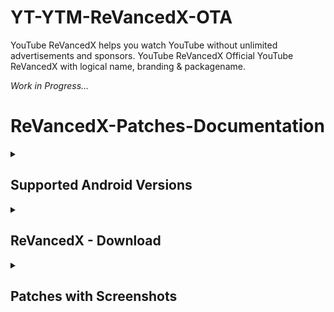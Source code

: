 # YT-YTM-ReVancedX-OTA
YouTube ReVancedX helps you watch YouTube without  unlimited advertisements and sponsors. YouTube ReVancedX Official YouTube ReVancedX with logical name, branding &amp;  packagename.

_Work in Progress..._

# ReVancedX-Patches-Documentation

<details><summary>

## Supported Android Versions
</summary>

***Recommended android versions to installation for best compatibilty with revancedx patches.***

<details><summary>

#### YouTube ReVancedX - Android Versions
</summary>

```
Android 5
```
```
Android 6
```
```
Android 7
```
```
Android 8
```
```
Android 9
```
```
Android 10
```
```
Android 11
```
```
Android 12
```
```
Android 13
```
```
Android 14
```
```
Android 15
```

</details>

<details><summary>
  
#### YT Music ReVancedX - Android Versions
</summary>

```
Android 5
```
```
Android 6
```
```
Android 7
```
```
Android 8
```
```
Android 9
```
```
Android 10
```
```
Android 11
```
```
Android 12
```
```
Android 13
```
```
Android 14
```
```
Android 15
```
</details></details>

<details><summary>

## ReVancedX - Download
</summary>

> You may need to open README.md in browser to Find the Downloadable ReVancedX Releases.

ReVancedX|Supported|Link
:----|:----|:----
YouTube ReVanced (Pre)|Android 8~15|[Download](https://github.com/arghya339/YT-YTM-UnGoogled-OTA/releases?q=YT+UnGoogled+prerelease%3Atrue&expanded=true)
YouTube ReVancedX|Android 8~15|[Download](https://github.com/arghya339/YT-YTM-UnGoogled-OTA/releases/latest)
YouTube ReVancedX A6-7|Android 6~7|[Download](https://github.com/arghya339/YT-YTM-UnGoogled-OTA/releases?q=YT+UnGoogled+A6-7&expanded=true)
YouTube ReVancedX A5|Android 5|[Download](https://github.com/arghya339/YT-YTM-UnGoogled-OTA/releases?q=YT+UnGoogled+A5+v16.40.36&expanded=true)
YT Music ReVancedX|Android 8~15|[Download](https://github.com/arghya339/YT-YTM-UnGoogled-OTA/releases?q=YTM+UnGoogled&expanded=true)
YT Music ReVancedX A7|Android 7|[Download](https://github.com/arghya339/YT-YTM-UnGoogled-OTA/releases?q=YTM+UnGoogled+A7&expanded=true)
YT Music ReVancedX A5-6|Android 5~6|[Download](https://github.com/arghya339/YT-YTM-UnGoogled-OTA/releases?q=YTM+UnGoogled+A5-6&expanded=true)

</details></details>

<details><summary>

## Patches with Screenshots
</summary>

***List of revancedx patches with screenshots. You may need to scroll to view the complete table.***

<details><summary>

#### YouTube ReVancedX
</summary>

| Patch | Description | Related Screenshots |
|:--------:|:--------------:|:-----------------:|
| `Add splash animation` | Adds old style splash animation. | [Screenshots](https://imgur.com/a/Ls6167p) |
| `Alternative thumbnails` | Adds options to replace video thumbnails using the DeArrow API or image captures from the video. | [Screenshots](https://imgur.com/a/facqljP) |
| `Ambient mode switch` | Adds an option to bypass the restrictions of ambient mode or disable it completely. | [Screenshots](https://imgur.com/a/qjNlGP3) |
| `Append time stamps information` | Adds an option to add the current video quality or playback speed in brackets next to the current time. | [Screenshots](https://imgur.com/a/QZoeBfT) |
| `Change player flyout panel toggles` | Adds an option to use text toggles instead of switch toggles within the additional settings menu. | [Screenshots](https://imgur.com/a/bTDUD4p) |
| `Change start page` | Adds an option to set which page the app opens in instead of the homepage. | [Screenshots](https://imgur.com/a/Xxeq0XD) |
| `Custom branding icon YouTube` | Change the YouTube launcher icon to the icon specified in options.json. | [Screenshots](https://imgur.com/a/J2RcciT) |
| `Custom branding name YouTube` | Rename the YouTube app to the name specified in options.json. | [Screenshots](https://imgur.com/a/uYAWf65) |
| `Custom double tap length` | Add custom 'double-tap to seek' values that are specified in the options.json. | [Screenshots](https://imgur.com/a/S1fyX9A) |
| `Custom package name` | Changes the package name for the non-root build to the name specified in options.json. | [Screenshots](https://imgur.com/a/DY0EMNI) |
| `Custom playback speed` | Adds options to customize available playback speeds. | [Screenshots](https://imgur.com/a/7dE1QiH) |
| `Custom player overlay opacity` | Adds an option to change the opacity of the video player background when player controls are visible. | [Screenshots](https://imgur.com/a/XMEbK6f) |
| `Custom seekbar color` | Adds an option to customize seekbar colors in video players and video thumbnails. | [Screenshots](https://imgur.com/a/wUBZNdH) |
| `Default playback speed` | Adds an option to set the default playback speed. | [Screenshots](https://imgur.com/a/x1YmkfG) |
| `Default video quality` | Adds an option to set the default video quality. | [Screenshots](https://imgur.com/a/hqY3SiN) |
| `Disable HDR video` | Adds options to disable HDR video. | [Screenshots](https://imgur.com/a/pbVp2g3) |
| `Disable QUIC protocol` | Adds an option to disable CronetEngine's QUIC protocol. | [Screenshots](https://imgur.com/a/CPNzSFq) |
| `Disable auto captions` | Adds an option to disable captions from being automatically enabled. | [Screenshots](https://imgur.com/a/rYqTjk1) |
| `Disable haptic feedback` | Adds an option to disable haptic feedback when swiping the video player. | [Screenshots](https://imgur.com/a/c0og6Ay) |
| `Disable landscape mode` | Adds an option to disable landscape mode when entering fullscreen. | [Screenshots](https://imgur.com/a/tJiXrmf) |
| `Disable pip notification` | Disable pip notification when you first launch pip mode. | [Screenshots](https://imgur.com/a/ZEPIdOW) |
| `Disable shorts on startup` | Adds an option to disable the Shorts player from resuming on app startup when Shorts were last being watched. | [Screenshots](https://imgur.com/a/GmsP5oK) |
| `Disable speed overlay` | Adds an option to disable 'Play at 2x speed' when pressing and holding in the video player. | [Screenshots](https://imgur.com/a/7eoHOSE) |
| `Disable update screen` | Adds an option to disable the "Update your app" screen that appears when using an outdated client. | [Screenshots](https://imgur.com/a/KXjAhrl) |
| `Enable bottom player gestures` | Adds an option to enter fullscreen when swiping down below the video player. | [Screenshots](https://imgur.com/a/3HDgrDg) |
| `Enable compact controls overlay` | Adds an option to make the fullscreen controls compact. | [Screenshots](https://imgur.com/a/gVc4uMQ) |
| `Enable debug logging` | Adds an option to enable debug logging. | [Screenshots](https://imgur.com/a/7mNOSsa) |
| `Enable external browser` | Adds an option to always open links in your browser instead of in the in-app-browser. | [Screenshots](https://imgur.com/a/Nm2mvzd) |
| `Enable gradient loading screen` | Adds an option to enable gradient loading screen. | [Screenshots](https://imgur.com/a/x9DTOAZ) |
| `Enable language switch` | Adds an option to enable or disable language switching toggle. | [Screenshots](https://imgur.com/a/ERg1coh) |
| `Enable minimized playback` | Enables minimized and background playback. | [Screenshots](https://imgur.com/a/ET3HcEx) |
| `Enable new splash animation` | Adds an option to enable a new type of splash animation. | [Screenshots](https://imgur.com/a/dtLaOYP) |
| `Enable new thumbnail preview` | Adds an option to enables the new seekbar thumbnails preview. | [Screenshots](https://imgur.com/a/lv2AxVP) |
| `Enable old quality layout` | Adds an option to restore the old video quality menu with specific video resolution options. | [Screenshots](https://imgur.com/a/v7HyezL) |
| `Enable open links directly` | Adds an option to skip over redirection URLs in external links. | [Screenshots](https://imgur.com/a/lMJqViC) |
| `Enable seekbar tapping` | Adds an option to enable tap-to-seek on the seekbar of the video player. | [Screenshots](https://imgur.com/a/PtA0tb3) |
| `Enable song search` | Adds an option to enable song search in the voice search screen. | [Screenshots](https://imgur.com/a/Ccnfbkh) |
| `Enable tablet mini player` | Adds an option to enable the tablet mini player layout. | [Screenshots](https://imgur.com/a/mLjsifI) |
| `Enable tablet navigation bar` | Adds an option to enable the tablet navigation bar. | [Screenshots](https://imgur.com/a/KUi3w7f) |
| `Enable wide search bar` | Adds an option to replace the search icon with a wide search bar. This will hide the YouTube logo when active. | [Screenshots](https://imgur.com/a/wG3Mx3S) |
| `Force fullscreen` | Adds an option to forcefully open videos in fullscreen. | [Screenshots](https://imgur.com/a/Pk9C0Ta) |
| `Force opus codec` | Adds an option to force the opus audio codec instead of the mp4a audio codec. | [Screenshots](https://imgur.com/a/coCGCKS) |
| `Force video codec` | Adds an option to force the video codec. | [Screenshots](https://imgur.com/a/aW2QPKG) |
| `Hide account menu` | Adds the ability to hide account menu elements using a custom filter in the account menu and You tab. | [Screenshots](https://imgur.com/a/MCvbnQu) |
| `Hide animated button background` | Hides the background of the pause and play animated buttons in the Shorts player. | [Screenshots](https://imgur.com/a/iqmYlgS) |
| `Hide auto player popup panels` | Adds an option to hide panels (such as live chat) from opening automatically. | [Screenshots](https://imgur.com/a/R3BHdAn) |
| `Hide autoplay button` | Adds an option to hide the autoplay button in the video player. | [Screenshots](https://imgur.com/a/9S3NUVx) |
| `Hide autoplay preview` | Adds an option to hide the autoplay preview container when in fullscreen. | [Screenshots](https://imgur.com/a/OhxdFY9) |
| `Hide button container` | Adds options to hide action buttons below the video player. | [Screenshots](https://imgur.com/a/pB2DkdJ) |
| `Hide captions button` | Adds an option to hide the captions button in the video player. | [Screenshots](https://imgur.com/a/iKc0ARk) |
| `Hide cast button` | Adds an option to hide the cast button. | [Screenshots](https://imgur.com/a/WNwI6Ve) |
| `Hide category bar` | Adds an option to hide the category bar in feeds. | [Screenshots](https://imgur.com/a/P7H2Edn) |
| `Hide channel avatar section` | Adds an option to hide the channel avatar section of the subscription feed. | [Screenshots](https://imgur.com/a/e0bU6sz) |
| `Hide channel profile components` | Adds an option to hide channel profile components. | [Screenshots](https://imgur.com/a/VHnjlYL) |
| `Hide channel watermark` | Adds an option to hide creator's watermarks in the video player. | [Screenshots](https://imgur.com/a/Hlj6967) |
| `Hide collapse button` | Adds an option to hide the collapse button in the video player. | [Screenshots](https://imgur.com/a/bI1Fuoh) |
| `Hide comment component` | Adds options to hide components related to comments. | [Screenshots](https://imgur.com/a/hTXpbSV) |
| `Hide crowdfunding box` | Adds an option to hide the crowdfunding box between the player and video description. | [Screenshots](https://imgur.com/a/WJlGhpq) |
| `Hide description components` | Adds an option to hide description components. | [Screenshots](https://imgur.com/a/xhIJoD6) |
| `Hide double tap overlay filter` | Hides the double tap dark filter layer. | [Screenshots](https://imgur.com/a/ualcmms) |
| `Hide end screen cards` | Adds an option to hide suggested video cards at the end of the video in the video player. | [Screenshots](https://imgur.com/a/50psTcB) |
| `Hide end screen overlay` | Adds an option to hide the overlay in fullscreen when swiping up and at the end of videos. | [Screenshots](https://imgur.com/a/t8x32O6) |
| `Hide feed flyout panel` | Adds the ability to hide feed flyout panel components using a custom filter. | [Screenshots](https://imgur.com/a/nf1UPHc) |
| `Hide filmstrip overlay` | Adds an option to hide filmstrip overlay in the video player. | [Screenshots](https://imgur.com/a/0f2sH10) |
| `Hide floating microphone` | Adds an option to hide the floating microphone button when searching. | [Screenshots](https://imgur.com/a/PX54fRG) |
| `Hide fullscreen panels` | Adds an option to hide panels such as live chat when in fullscreen. | [Screenshots](https://imgur.com/a/5e2Lxrx) |
| `Hide general ads` | Adds options to hide general ads. | [Screenshots](https://imgur.com/a/UfuiO7s) |
| `Hide handle` | Adds options to hide the handle in the account switcher and You tab. | [Screenshots](https://imgur.com/a/MfWO2Rr) |
| `Hide info cards` | Adds an option to hide info-cards in the video player. | [Screenshots](https://imgur.com/a/yKKXVDP) |
| `Hide latest videos button` | Adds options to hide latest videos button in home feed. | [Screenshots](https://imgur.com/a/P9uQry5) |
| `Hide layout components` | Adds options to hide general layout components. | [Screenshots](https://imgur.com/a/5BP009b) |
| `Hide load more button` | Adds an option to hide the button under videos that loads similar videos. | [Screenshots](https://imgur.com/a/jihDei9) |
| `Hide mix playlists` | Adds an option to hide mix playlists in feed. | [Screenshots](https://imgur.com/a/hzpefwO) |
| `Hide music button` | Adds an option to hide the YouTube Music button in the video player. | [Screenshots](https://imgur.com/a/KYu3bMj) |
| `Hide navigation buttons` | Adds options to hide and change navigation buttons (such as the Shorts button). | [Screenshots](https://imgur.com/a/TEHIhKt) |
| `Hide navigation label` | Adds an option to hide navigation bar labels. | [Screenshots](https://imgur.com/a/TzHnK8l) |
| `Hide player button background` | Hides the dark background surrounding the video player controls. | [Screenshots](https://imgur.com/a/7l2ExDA) |
| `Hide player flyout panel` | Adds options to hide player flyout panel components. | [Screenshots](https://imgur.com/a/ZYc7wRe) |
| `Hide previous next button` | Adds an option to hide the previous and next buttons in the video player. | [Screenshots](https://imgur.com/a/WNp9p4t) |
| `Hide search term thumbnail` | Adds an option to hide thumbnails in the search term history. | [Screenshots](https://imgur.com/a/YqIV8Cj) |
| `Hide seek message` | Adds an option to hide the 'Slide left or right to seek' or 'Release to cancel' message container in the video player. | [Screenshots](https://imgur.com/a/rQyBYg5) |
| `Hide seekbar` | Adds an option to hide the seekbar in video player and video thumbnails. | [Screenshots](https://imgur.com/a/qkVEocI) |
| `Hide shorts components` | Adds options to hide components related to YouTube Shorts. | [Screenshots](https://imgur.com/a/qbJO6yf) |
| `Hide snack bar` | Adds an option to hide the snack bar action popup. | [Screenshots](https://imgur.com/a/VBkD9LN) |
| `Hide suggested actions` | Adds an option to hide the suggested actions bar inside the player. | [Screenshots](https://imgur.com/a/CQ1gJS7) |
| `Hide suggested video overlay` | Adds an option to hide the suggested video overlay at the end of videos. | [Screenshots](https://imgur.com/a/o6iF7zy) |
| `Hide suggestions shelf` | Adds an option to hide the suggestions shelf in feed. | [Screenshots](https://imgur.com/a/mPOKZru) |
| `Hide time stamp` | Adds an option to hide the timestamp in the bottom left of the video player. | [Screenshots](https://imgur.com/a/9TxGuEE) |
| `Hide toolbar button` | Adds an option to hide the button in the toolbar. | [Screenshots](https://imgur.com/a/MCjVcpl) |
| `Hide tooltip content` | Hides the tooltip box that appears on first install. | [Screenshots](https://imgur.com/a/OAZ30Z5) |
| `Hide trending searches` | Adds an option to hide trending searches in the search bar. | [Screenshots](https://imgur.com/a/1VjVi3A) |
| `Hide video ads` | Adds an option to hide ads in the video player. | [Screenshots](https://imgur.com/a/Shr7JuB) |
| `Hide voice search button` | Hide voice search button in search bar. | [Screenshots](https://imgur.com/a/mPu54P0) |
| `Keep landscape mode` | Adds an option to keep landscape mode when turning the screen off and on in fullscreen. | [Screenshots](https://imgur.com/a/Y3Yj7dR) |
| `Layout switch` | Adds an option to trick dpi to use tablet or phone layout. | [Screenshots](https://imgur.com/a/16YQCJj) |
| `MaterialYou` | Enables MaterialYou theme for Android 12+. | [Screenshots](https://imgur.com/a/CzspOyn) |
| `MicroG support` | Allows ReVanced Extended to run without root and under a different package name with MicroG. | [Screenshots](https://imgur.com/a/HDh7OiC) |
| `Overlay buttons` | Adds an option to display overlay buttons in the video player. | [Screenshots](https://imgur.com/a/U6JexYB) |
| `Premium heading` | Show or hide the premium heading. | [Screenshots](https://imgur.com/a/8mqIHQ3) |
| `Quick actions components` | Adds options to hide and customize components below the seekbar in fullscreen. | [Screenshots](https://imgur.com/a/PADAsaL) |
| `Remove viewer discretion dialog` | Adds an option to remove the dialog that appears when opening a video that has been age-restricted by accepting it automatically. This does not bypass the age restriction. | [Screenshots](https://imgur.com/a/5Grvl0t) |
| `Return YouTube Dislike` | Shows the dislike count of videos using the Return YouTube Dislike API. | [Screenshots](https://imgur.com/a/mWj0eoj) |
| `Sanitize sharing links` | Adds an option to remove tracking query parameters from URLs when sharing links. | [Screenshots](https://imgur.com/a/mzdDNXD) |
| `Settings` | Applies mandatory patches to implement ReVanced Extended settings into the application. | [Screenshots](https://imgur.com/a/qZJN1p0) |
| `Shorts outline button` | Apply the outline icon to the action button of the Shorts player. | [Screenshots](https://imgur.com/a/VXJvZoM) |
| `SponsorBlock` | Integrates SponsorBlock which allows skipping video segments such as sponsored content. | [Screenshots](https://imgur.com/a/N7Z0CjM) |
| `Spoof app version` | Adds options to spoof the YouTube client version. This can be used to restore old UI elements and features. | [Screenshots](https://imgur.com/a/x5E6fF0) |
| `Spoof device dimensions` | Adds an option to spoof the device dimensions which unlocks higher video qualities if they aren't available on the device. | [Screenshots](https://imgur.com/a/JqLAN0f) |
| `Spoof player parameters` | Adds options to spoof player parameters to prevent playback issues. | [Screenshots](https://imgur.com/a/PykVGQ0) |
| `Swipe controls` | Adds options to enable and configure volume and brightness swipe controls. | [Screenshots](https://imgur.com/a/76uY3A9) |
| `Theme` | Change the app's theme to the values specified in options.json. | [Screenshots](https://imgur.com/a/4gsDQJS) |
| `Translations` | Add Crowdin translations for YouTube. | [Screenshots](https://imgur.com/a/S3dMP75) |
</details>

<details><summary>

#### YouTube Music ReVancedX
</summary>

| Patch | Description | Related Screenshots |
|:--------:|:--------------:|:-----------------:|
| `Amoled` | Applies a pure black theme to some components. | [Screenshots](https://imgur.com/a/PXnpWqK) |
| `Background play` | Enables playing music in the background. | [Screenshots](https://imgur.com/a/gZki03j) |
| `Bitrate default value` | Sets the audio quality to "Always High" when you first install the app. | [Screenshots](https://imgur.com/a/sL2k1m4) |
| `Certificate spoof` | Enables YouTube Music to work with Android Auto by spoofing the YouTube Music certificate. | [Screenshots](https://imgur.com/a/wYqUq6J) |
| `Change start page` | Adds an option to set which page the app opens in instead of the homepage. | [Screenshots](https://imgur.com/a/Xxeq0XD) |
| `Custom branding icon YouTube Music` | Changes the YouTube Music app icon to the icon specified in options.json. | [Screenshots](https://imgur.com/a/IvTQ5t4) |
| `Custom branding name YouTube Music` | Renames the YouTube Music app to the name specified in options.json. | [Screenshots](https://imgur.com/a/ExSTD82) |
| `Custom package name` | Changes the package name for the non-root build of YouTube and YouTube Music to the name specified in options.json. | [Screenshots](https://imgur.com/a/99sBIlq) |
| `Custom playback speed` | Adds an option to customize available playback speeds. | [Screenshots](https://imgur.com/a/a5xeckD) |
| `Disable auto captions` | Adds an option to disable captions from being automatically enabled. | [Screenshots](https://imgur.com/a/4PKAy9o) |
| `Disable overlay filter` | Removes the dark overlay when comment, share, save to playlist, and flyout panels are open. | [Screenshots](https://imgur.com/a/hcXHbQy) |
| `Enable black navigation bar` | Adds an option to set the navigation bar color to black. | [Screenshots](https://imgur.com/a/UK1YGZP) |
| `Enable color match player` | Adds an option to match the color of the miniplayer to the fullscreen player. Deprecated on YT Music 6.34.51+. | [Screenshots](https://imgur.com/a/F5mib6W) |
| `Enable compact dialog` | Adds an option to enable the compact flyout menu on phones. | [Screenshots](https://imgur.com/a/NstyglG) |
| `Enable custom filter` | Adds a custom filter which can be used to hide layout components. | [Screenshots](https://imgur.com/a/U308EWB) |
| `Enable debug logging` | Adds an option to enable debug logging. | [Screenshots](https://imgur.com/a/sqPwaM7) |
| `Enable force minimized player` | Adds an option to keep the miniplayer minimized even when another track is played. | [Screenshots](https://imgur.com/a/lqAV44p) |
| `Enable landscape mode` | Adds an option to enable landscape mode when rotating the screen on phones. | [Screenshots](https://imgur.com/a/1ZUpMZg) |
| `Enable minimized playback` | Enables playback in miniplayer for Kids music. | [Screenshots](https://imgur.com/a/6uOVWJp) |
| `Enable old player background` | Adds an option to return the player background to the old style. Deprecated on YT Music 6.34.51+. | [Screenshots](https://imgur.com/a/mCrcA34) |
| `Enable old player layout` | Adds an option to return the player layout to the old style. Deprecated on YT Music 6.31.55+. | [Screenshots](https://imgur.com/a/ClSxlkq) |
| `Enable old style library shelf` | Adds an option to return the library tab to the old style. | [Screenshots](https://imgur.com/a/Yt24FKq) |
| `Enable old style miniplayer` | Adds an option to return the miniplayer to the old style. | [Screenshots](https://imgur.com/a/jH46Cvo) |
| `Enable opus codec` | Adds an option use the opus audio codec instead of the mp4a audio codec. | [Screenshots](https://imgur.com/a/uRdhxbI) |
| `Enable playback speed` | Adds an option to add a playback speed button to the flyout panel. | [Screenshots](https://imgur.com/a/OcnROfW) |
| `Enable zen mode` | Adds an option to change the player background to light grey to reduce eye strain. Deprecated on YT Music 6.34.51+. | [Screenshots](https://imgur.com/a/KX7jYRi) |
| `Exclusive audio playback` | Unlocks the option to play music without video. | [Screenshots](https://imgur.com/a/WdZHw3M) |
| `Hide account menu` | Adds the ability to hide account menu elements using a custom filter. | [Screenshots](https://imgur.com/a/cGwYIYB) |
| `Hide action bar component` | Adds options to hide action bar components and replace the offline download button with an external download button. | [Screenshots](https://imgur.com/a/zzoDqcJ) |
| `Hide button shelf` | Adds an option to hide the button shelf from the homepage and explore tab. | [Screenshots](https://imgur.com/a/h0408Yl) |
| `Hide carousel shelf` | Adds an option to hide the carousel shelf from the homepage and explore tab. | [Screenshots](https://imgur.com/a/RkAIZkF) |
| `Hide cast button` | Adds an option to hide the cast button. | [Screenshots](https://imgur.com/a/NRNKGQG) |
| `Hide category bar` | Adds an option to hide the category bar. | [Screenshots](https://imgur.com/a/dCWHZmu) |
| `Hide channel guidelines` | Adds an option to hide the channel guidelines at the top of the comments section. | [Screenshots](https://imgur.com/a/EEs5Mw7) |
| `Hide double tap overlay filter` | Removes the dark overlay when double-tapping to seek. | [Screenshots](https://imgur.com/a/x4Wy1P5) |
| `Hide emoji picker and time stamp` | Adds an option to hide the emoji picker and time stamp when typing comments. | [Screenshots](https://imgur.com/a/1K2OF8S) |
| `Hide flyout panel` | Adds options to hide flyout panel components. | [Screenshots](https://imgur.com/a/Sh2m1o4) |
| `Hide fullscreen share button` | Adds an option to hide the share button in the fullscreen player. | [Screenshots](https://imgur.com/a/fUSE3az) |
| `Hide general ads` | Adds options to hide general ads. | [Screenshots](https://imgur.com/a/HCIlRvI) |
| `Hide get premium` | Hides the "Get Music Premium" label from the account menu and settings. | [Screenshots](https://imgur.com/a/xUfdCHx) |
| `Hide handle` | Adds an option to hide the handle in the account menu. | [Screenshots](https://imgur.com/a/1pWTF1I) |
| `Hide history button` | Adds an option to hide the history button in the toolbar. | [Screenshots](https://imgur.com/a/Vjg7zO9) |
| `Hide navigation bar component` | Adds options to hide navigation bar components. | [Screenshots](https://imgur.com/a/yAbWEZn) |
| `Hide new playlist button` | Adds an option to hide the "New playlist" button in the library. | [Screenshots](https://imgur.com/a/RaANMid) |
| `Hide player overlay filter` | Removes the dark overlay when single-tapping player. | [Screenshots](https://imgur.com/a/EUllPdI) |
| `Hide playlist card` | Adds an option to hide the playlist card from the homepage. | [Screenshots](https://imgur.com/a/W6pxiuQ) |
| `Hide taste builder` | Hides the "Tell us which artists you like" card from the homepage. | [Screenshots](https://imgur.com/a/vLXUsph) |
| `Hide terms container` | Adds an option to hide the terms of service container in the account menu. | [Screenshots](https://imgur.com/a/t1AdWgr) |
| `Hide tooltip content` | Hides the tooltip box that appears when opening the app for the first time. | [Screenshots](https://imgur.com/a/QEnPT4w) |
| `Hide voice search button` | Hides the voice search button in the search bar. | [Screenshots](https://imgur.com/a/Q2k01ZW) |
| `MicroG support` | Allows YouTube Music to run without root and under a different package name with MicroG. | [Screenshots](https://imgur.com/a/HDh7OiC) |
| `Remember playback speed` | Adds an option to remember the last playback speed selected. | [Screenshots](https://imgur.com/a/gB7ItMO) |
| `Remember repeat state` | Adds an option to remember the state of the repeat toggle. | [Screenshots](https://imgur.com/a/94ODu8x) |
| `Remember shuffle state` | Adds an option to remember the state of the shuffle toggle. | [Screenshots](https://imgur.com/a/iAFCcSU) |
| `Remember video quality` | Adds an option to remember the last video quality selected. | [Screenshots](https://imgur.com/a/olwfVCf) |
| `Remove viewer discretion dialog` | Adds an option to remove the dialog that appears when opening a video that has been age-restricted by accepting it automatically. This does not bypass the age restriction. | [Screenshots](https://imgur.com/a/II6pHxE) |
| `Replace cast button` | Adds an option to replace the cast button in the player with the "Open music" button. | [Screenshots](https://imgur.com/a/O1cL4lb) |
| `Replace dismiss queue` | Adds an option to replace "Dismiss queue" with "Watch on YouTube" in the flyout menu. | [Screenshots](https://imgur.com/a/rF6bOcF) |
| `Return YouTube Dislike` | Adds an option to show the dislike count of songs using the Return YouTube Dislike API. | [Screenshots](https://imgur.com/a/MP5dNyn) |
| `Sanitize sharing links` | Adds an option to remove tracking query parameters from URLs when sharing links. | [Screenshots](https://imgur.com/a/ShH374i) |
| `Settings` | Adds ReVanced Extended settings to YouTube Music. | [Screenshots](https://imgur.com/a/prYgamZ) |
| `SponsorBlock` | Adds options to enable and configure SponsorBlock, which can skip undesired video segments such as non-music sections. | [Screenshots](https://imgur.com/a/4vCZIAk) |
| `Spoof app version` | Adds options to spoof the YouTube Music client version. This can remove the radio mode restriction in Canadian regions or disable real-time lyrics. | [Screenshots](https://imgur.com/a/oJ1Y60L) |
| `Translations` | Adds Crowdin translations for YouTube Music. | [Screenshots](https://imgur.com/a/tVIibVh) |
</details>
